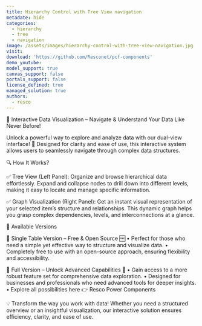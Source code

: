 ```yaml
---
title: Hierarchy Control with Tree View navigation
metadate: hide
categories:
  - hierarchy
  - tree
  - navigation
image: /assets/images/hierarchy-control-with-tree-view-navigation.jpg
visit: 
download: 'https://github.com/Resconet/pcf-components'
demo_youtube: 
model_support: true
canvas_support: false
portals_support: false
license_defined: true
managed_solution: true
authors:
  - resco
---
```

🚀 Interactive Data Visualization – Navigate & Understand Your Data Like Never Before!

Unlock a powerful way to explore and analyze data with our dual-view interface! 🧐 Designed for clarity and ease of use, this interactive system allows users to seamlessly navigate through complex data structures.

🔍 How It Works?

✅ Tree View (Left Panel): Organize and browse hierarchical data effortlessly. Expand and collapse nodes to drill down into different levels, making it easy to locate and manage specific information.

✅ Graph Visualization (Right Panel): Get an instant visual representation of your selected item’s structure and relationships. This dynamic graph helps you grasp complex dependencies, levels, and interconnections at a glance.

🎁 Available Versions

🔹 Single Table Version – Free & Open Source 🆓
	•	Perfect for those who need a simple yet effective way to structure and visualize data.
	•	Completely free to use with an open-source approach, ensuring flexibility and accessibility.

🔹 Full Version – Unlock Advanced Capabilities 🚀
	•	Gain access to a more robust feature set for comprehensive data exploration.
	•	Designed for businesses and professionals who need advanced tools for deeper insights.
	•	Explore all possibilities here 👉 Resco Power Components

💡 Transform the way you work with data! Whether you need a structured overview or an insightful visualization, our interactive solution ensures efficiency, clarity, and ease of use.
